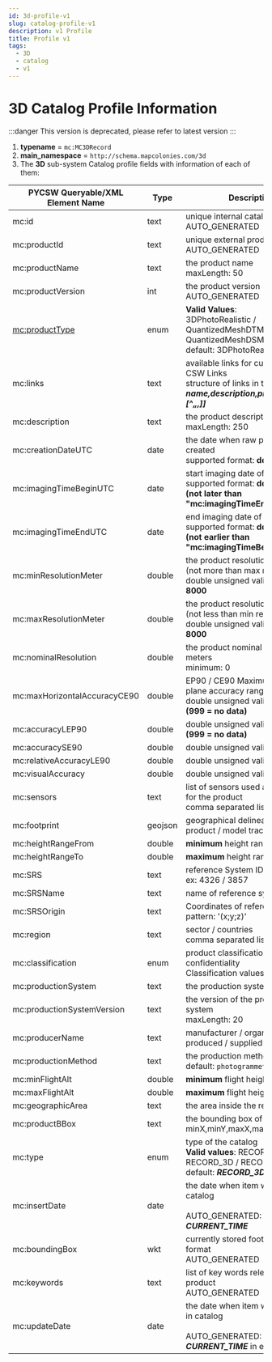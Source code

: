 ```yaml
---
id: 3d-profile-v1
slug: catalog-profile-v1
description: v1 Profile
title: Profile v1
tags:
  - 3D
  - catalog
  - v1
---
```


# 3D Catalog Profile Information

:::danger
This version is deprecated, please refer to latest version
:::

1. **typename** = `mc:MC3DRecord`
2. **main_namespace** = `http://schema.mapcolonies.com/3d`
3. The **3D** sub-system Catalog profile fields with information of each of them:

| **PYCSW Queryable/XML <br/> Element Name** | **Type** | **Description** |
| ----------- | ----------- | ----------- |
| mc:id | text | unique internal catalog item id <br/> AUTO_GENERATED |
| mc:productId | text | unique external product id <br/> AUTO_GENERATED |
| mc:productName | text | the product name <br/> maxLength: 50 |
| mc:productVersion | int | the product version <br/> AUTO_GENERATED |
| [mc:productType](#productType) | enum  | **Valid Values**: <br/> 3DPhotoRealistic / QuantizedMeshDTMBest / QuantizedMeshDSMBest <br/> default: 3DPhotoRealistic |
| mc:links | text | available links for current product CSW Links <br /> structure of links in the format ***name,description,protocol,url[^„,[^„,]]*** |
| mc:description | text | the product description <br/> maxLength: 250 |
| mc:creationDateUTC | date | the date when raw product was created <br/> supported format: **dd/mm/yyyy** |
| mc:imagingTimeBeginUTC | date | start imaging date of raw product <br/> supported format: **dd/mm/yyyy  (not later than "mc:imagingTimeEndUTC")** |
| mc:imagingTimeEndUTC | date | end imaging date of raw product <br/> supported format: **dd/mm/yyyy  (not earlier than "mc:imagingTimeBeginUTC")** |
| mc:minResolutionMeter | double | the product resolution in meters (not more than max res) <br/> double unsigned valid: **0.01 to 8000** |
| mc:maxResolutionMeter | double | the product resolution in meters (not less than min res) <br/> double unsigned valid: **0.01 to 8000** |
| mc:nominalResolution | double | the product nominal resolution in meters <br/> minimum: 0 |
| mc:maxHorizontalAccuracyCE90 | double | EP90 / CE90 Maximum absolute plane accuracy range in meters <br/> double unsigned valid: **0 to 999 (999 = no data)** |
| mc:accuracyLEP90 | double | double unsigned valid: **0 to 999 (999 = no data)** |
| mc:accuracySE90 | double | double unsigned valid: **0 to 250** |
| mc:relativeAccuracyLE90 | double | double unsigned valid: **0 to 100** |
| mc:visualAccuracy | double | double unsigned valid: **0 to 100** |
| mc:sensors | text | list of sensors used as a source for the product <br/> comma separated list |
| mc:footprint | geojson | geographical delineation of the product / model trace |
| mc:heightRangeFrom | double | **minimum** height range in meters |
| mc:heightRangeTo | double | **maximum** height range in meters |
| mc:SRS | text | reference System ID (EPSG), <br /> ex: 4326 / 3857 |
| mc:SRSName | text | name of reference system |
| mc:SRSOrigin | text | Coordinates of reference system <br /> pattern: '(x;y;z)' |
| mc:region | text | sector / countries <br/> comma separated list |
| mc:classification | enum  | product classification / confidentiality <br /> Classification values |
| mc:productionSystem | text | the production system |
| mc:productionSystemVersion | text | the version of the production system <br/> maxLength: 20 |
| mc:producerName | text | manufacturer / organization that produced / supplied the product |
| mc:productionMethod | text | the production method <br /> default: `photogrammetric` |
| mc:minFlightAlt | double | **minimum** flight height in meters |
| mc:maxFlightAlt | double | **maximum** flight height in meters |
| mc:geographicArea | text | the area inside the region |
| mc:productBBox | text | the bounding box of the product minX,minY,maxX,maxY |
| mc:type | enum | type of the catalog <br /> **Valid values**:  RECORD_RASTER / RECORD_3D / RECORD_DEM <br /> default: ***RECORD_3D***|
| mc:insertDate | date | the date when item was added to catalog <br/>  <br/> AUTO_GENERATED: ***CURRENT_TIME*** |
| mc:boundingBox | wkt | currently stored footprint in wkt format <br/> AUTO_GENERATED |
| mc:keywords | text | list of key words relevant for product <br/> AUTO_GENERATED |
| mc:updateDate | date | the date when item was updated in catalog <br/>  <br/> AUTO_GENERATED: ***CURRENT_TIME*** in every update |

